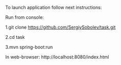 To launch application follow next instructions:

Run from console:

1.git clone https://github.com/SergiySobolev/task.git

2.cd task

3.mvn spring-boot:run 

In web-browser: http://localhost:8080/index.html 
